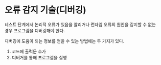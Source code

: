 # 오류 감지 기술(디버깅)

테스트 단계에서 논리적 오류가 있음을 알리거나 런타임 오류의 원인을 감지할 수 없는 경우 프로그램을 디버깅해야 한다.

디버깅에 도움이 되는 정보를 얻을 수 있는 방법에는 두 가지가 있다.
1. 코드에 출력문 추가
2. 디버거를 통해 프로그램을 실행
